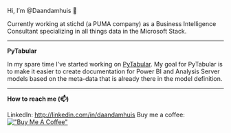 Hi, I’m @Daandamhuis 👋

Currently working at stichd (a PUMA company) as a Business Intelligence Consultant specializing in all things data in the Microsoft Stack. 

---

**PyTabular**

In my spare time I've started working on [PyTabular](https://github.com/Curts0/PyTabular). My goal for PyTabular is to make it easier to create documentation for Power BI and Analysis Server models based on the meta-data that is already there in the model definition. 

---

**How to reach me (📫)**

LinkedIn: http://linkedin.com/in/daandamhuis
Buy me a coffee: [!["Buy Me A Coffee"](https://www.buymeacoffee.com/assets/img/custom_images/orange_img.png)](https://www.buymeacoffee.com/daandamhuis)

<!---
Daandamhuis/Daandamhuis is a ✨ special ✨ repository because its `README.md` (this file) appears on your GitHub profile.
You can click the Preview link to take a look at your changes.
--->
